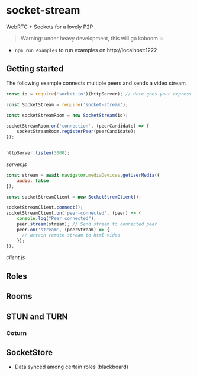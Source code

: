 # socket-stream
WebRTC + Sockets for a lovely P2P

> Warning: under heavy development, this will go kaboom 💥


* `npm run examples` to run examples on http://localhost:1222

## Getting started

The following example connects multiple peers and sends a video stream

```js
const io = require('socket.io')(httpServer); // Here goes your express or http server

const SocketStream = require('socket-stream');

const socketStreamRoom = new SocketStream(io);

socketStreamRoom.on('connection', (peerCandidate) => {
    socketStreamRoom.registerPeer(peerCandidate);
});


httpServer.listen(3000);
```
_server.js_


```js
const stream = await navigator.mediaDevices.getUserMedia({
    audio: false
});

const socketStreamClient = new SocketStremClient();

socketStreamClient.connect();
socketStreamClient.on('peer-connected', (peer) => {
    console.log("Peer connected");
    peer.stream(stream); // Send stream to connected peer
    peer.on('stream', (peerStream) => {
      // attach remote stream to html video
    });
});
```
_client.js_

## Roles


## Rooms

## STUN and TURN


### Coturn

## SocketStore <to do>
* Data synced among certain roles (blackboard)
